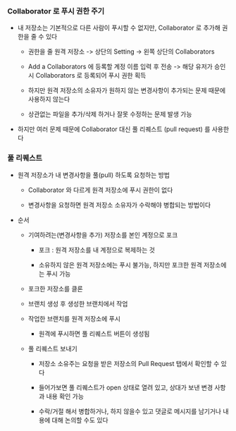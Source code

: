 ### Collaborator 로 푸시 권한 주기

* 내 저장소는 기본적으로 다른 사람이 푸시할 수 없지만, Collaborator 로 추가해 권한을 줄 수 있다

    - 권한을 줄 원격 저장소 -> 상단의 Setting -> 왼쪽 상단의 Collaborators

    - Add a Collaborators 에 등록할 계정 이름 입력 후 전송 -> 해당 유저가 승인 시 Collaborators 로 등록되어 푸시 권한 획득

    - 하지만 원격 저장소의 소유자가 원하지 않는 변경사항이 추가되는 문제 때문에 사용하지 않는다

    - 상관없는 파일을 추가/삭제 하거나 잘못 수정하는 문제 발생 가능

* 하지만 여러 문제 때문에 Collaborator 대신 풀 리퀘스트 (pull request) 를 사용한다

### 풀 리퀘스트

* 원격 저장소가 내 변경사항을 풀(pull) 하도록 요청하는 방법

    - Collaborator 와 다르게 원격 저장소에 푸시 권한이 없다

    - 변경사항을 요청하면 원격 저장소 소유자가 수락해야 병합되는 방법이다

* 순서

    - 기여하려는(변경사항을 추가) 저장소를 본인 계정으로 포크

        - 포크 : 원격 저장소를 내 계정으로 복제하는 것

        - 소유하지 않은 원격 저장소에는 푸시 불가능, 하지만 포크한 원격 저장소에는 푸시 가능

    - 포크한 저장소를 클론

    - 브랜치 생성 후 생성한 브랜치에서 작업

    - 작업한 브랜치를 원격 저장소에 푸시

        - 원격에 푸시하면 풀 리퀘스트 버튼이 생성됨

    - 풀 리퀘스트 보내기

        - 저장소 소유주는 요청을 받은 저장소의 Pull Request 탭에서 확인할 수 있다

        - 들어가보면 풀 리퀘스트가 open 상태로 열려 있고, 상대가 보낸 변경 사항과 내용 확인 가능

        - 수락/거절 해서 병합하거나, 하지 않을수 있고 댓글로 메시지를 남기거나 내용에 대해 논의할 수도 있다
